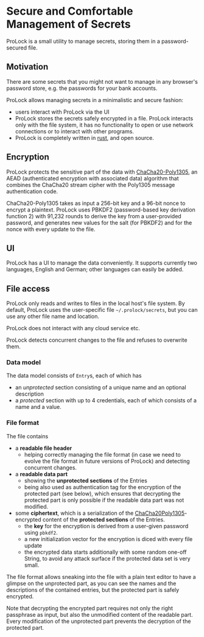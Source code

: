 # Secure and Comfortable Management of Secrets

ProLock is a small utility to manage secrets, storing them in a password-secured file.

## Motivation

There are some secrets that you might not want to manage in any browser's
password store, e.g. the passwords for your bank accounts.

ProLock allows managing secrets in a minimalistic and secure fashion:

- users interact with ProLock via the UI
- ProLock stores the secrets safely encrypted in a file.
  ProLock interacts only with the file system,
  it has no functionality to open or use
  network connections or to interact with other programs.
- ProLock is completely written in [rust](www.rust-lang.org),
  and open source.

## Encryption

ProLock protects the sensitive part of the data with [ChaCha20-Poly1305](https://en.wikipedia.org/wiki/ChaCha20-Poly1305),
an AEAD (authenticated encryption with associated data) algorithm
that combines the ChaCha20 stream cipher with the Poly1305 message authentication code.

ChaCha20-Poly1305 takes as input a 256-bit key and a 96-bit nonce to encrypt a plaintext.
ProLock uses PBKDF2 (password-based key derivation function 2)
with 91,232 rounds to derive the key from a user-provided password,
and generates new values for the salt (for PBKDF2) and for the nonce
with every update to the file.

## UI

ProLock has a UI to manage the data conveniently.
It supports currently two languages, English and German; other languages can easily be added.

## File access

ProLock only reads and writes to files in the local host's file system.
By default, ProLock uses the user-specific file `~/.prolock/secrets`,
but you can use any other file name and location.

ProLock does not interact with any cloud service etc.

ProLock detects concurrent changes to the file and refuses to overwrite them.

### Data model

The data model consists of `Entry`s, each of which has

- an *unprotected* section consisting of a unique name and an optional description
- a *protected* section with up to 4 credentials, each of which consists of a name and a value.

### File format

The file contains

- a **readable file header**
  - helping correctly managing the file format (in case we need to evolve the file format
    in future versions of ProLock) and detecting concurrent changes.
- a **readable data part**
  - showing the **unprotected sections** of the Entries
  - being also used as authentication tag for the encryption of the
    protected part (see below), which ensures that decrypting the protected part
    is only possible if the readable data part was not modified.
- some **ciphertext**, which is a serialization of the
[ChaCha20Poly1305](https://crates.io/crates/chacha20poly1305/0.10.1)-encrypted content
of the **protected sections** of the Entries.
  - the **key** for the encryption is derived from a user-given password using `pbkdf2`.
  - a new initialization vector for the encryption is diced with every file update
  - the encrypted data starts additionally with some random one-off String,
    to avoid any attack surface if the protected data set is very small.

The file format allows sneaking into the file with a plain text editor
to have a glimpse on the unprotected part, as you can see the names and the
descriptions of the contained entries, but the protected part is safely encrypted.

Note that decrypting the encrypted part requires not only the right passphrase
as input, but also the unmodified content of the readable part.
Every modification of the unprotected part prevents the decryption of the protected part.
